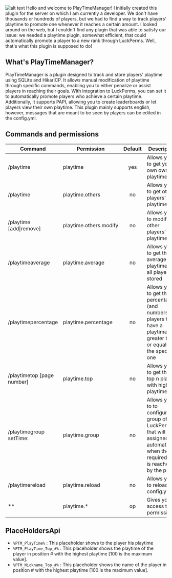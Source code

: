 ![alt text](https://i.imgur.com/cMGDraE.png "PlayTime Logo")
Hello and welcome to PlayTimeManager! I initially created this plugin for the server on which I am currently a developer. We don't have thousands or hundreds of players, but we had to find a way to track players' playtime to promote one whenever it reaches a certain amount. I looked around on the web, but I couldn't find any plugin that was able to satisfy our issue: we needed a playtime plugin, somewhat efficient, that could automatically promote a player to a new rank through LuckPerms. Well, that's what this plugin is supposed to do!
## What's PlayTimeManager?
PlayTimeManager is a plugin designed to track and store players' playtime using SQLite and HikariCP. It allows manual modification of playtime through specific commands, enabling you to either penalize or assist players in reaching their goals. With integration to LuckPerms, you can set it to automatically promote players who achieve a certain playtime. Additionally, it supports PAPI, allowing you to create leaderboards or let players view their own playtime.
This plugin mainly supports english, however, messages that are meant to be seen by players can be edited in the config.yml. 
## Commands and permissions
| Command                                           | Permission              | Default | Description                                                                                                                            |
| --------------------------------------------------|-------------------------|:-------:|----------------------------------------------------------------------------------------------------------------------------------------|
| /playtime                                         | playtime                | yes     | Allows you to get your own own playtime                                                                                                |
| /playtime <playername>                            | playtime.others         | no      | Allows you to get other players' playtime                                                                                              |
| /playtime <playername> [add\|remove] <time>        | playtime.others.modify | no      | Allows you to modify other players' playtime                                                                                           |
| /playtimeaverage                                  | playtime.average        | no      | Allows you to get the average playtime of all players stored                                                                           |
| /playtimepercentage <time>                        | playtime.percentage     | no      | Allows you to get the percentage (and numbers) of players that<br>have a playtime greater than or equal to the specified one           |
| /playtimetop <amount of players> [page number]    | playtime.top            | no      | Allows you to get the top n players with highest playtime                                                                              |
| /playtimegroup <groupname> setTime:<timerequired> | playtime.group          | no      | Allows you to to configure a group of LuckPerms that will be<br>assigned automatically when the required time is reached by the player |
| /playtimereload                                   | playtime.reload         | no      | Allows you to reload the config.yml                                                                                                    |
| **                                                | playtime.*              | op      | Gives you access to all permissions                                                                                                    |
## PlaceHoldersApi
* `%PTM_PlayTime%` : This placeholder shows to the player his playtime
* `%PTM_PlayTime_Top_#%` : This placeholder shows the playtime of the player in position # with the highest playtime [100 is the maximum value].
* `%PTM_Nickname_Top_#%` : This placeholder shows the name of the player in position # with the highest playtime [100 is the maximum value].
